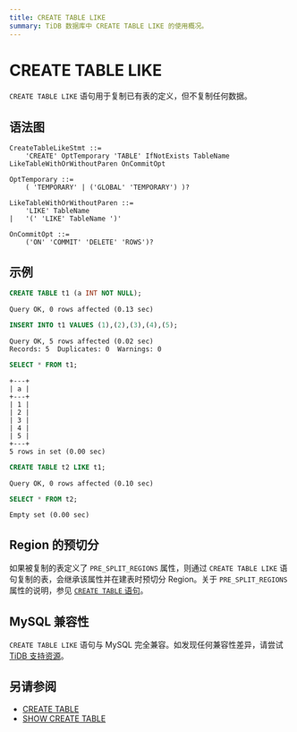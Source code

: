 ```yaml
---
title: CREATE TABLE LIKE
summary: TiDB 数据库中 CREATE TABLE LIKE 的使用概况。
---
```


# CREATE TABLE LIKE

`CREATE TABLE LIKE` 语句用于复制已有表的定义，但不复制任何数据。

## 语法图

```ebnf+diagram
CreateTableLikeStmt ::=
    'CREATE' OptTemporary 'TABLE' IfNotExists TableName LikeTableWithOrWithoutParen OnCommitOpt

OptTemporary ::=
    ( 'TEMPORARY' | ('GLOBAL' 'TEMPORARY') )?

LikeTableWithOrWithoutParen ::=
    'LIKE' TableName
|   '(' 'LIKE' TableName ')'

OnCommitOpt ::=
    ('ON' 'COMMIT' 'DELETE' 'ROWS')?
```

## 示例


```sql
CREATE TABLE t1 (a INT NOT NULL);
```

```
Query OK, 0 rows affected (0.13 sec)
```


```sql
INSERT INTO t1 VALUES (1),(2),(3),(4),(5);
```

```
Query OK, 5 rows affected (0.02 sec)
Records: 5  Duplicates: 0  Warnings: 0
```


```sql
SELECT * FROM t1;
```

```
+---+
| a |
+---+
| 1 |
| 2 |
| 3 |
| 4 |
| 5 |
+---+
5 rows in set (0.00 sec)
```


```sql
CREATE TABLE t2 LIKE t1;
```

```
Query OK, 0 rows affected (0.10 sec)
```


```sql
SELECT * FROM t2;
```

```
Empty set (0.00 sec)
```

## Region 的预切分

如果被复制的表定义了 `PRE_SPLIT_REGIONS` 属性，则通过 `CREATE TABLE LIKE` 语句复制的表，会继承该属性并在建表时预切分 Region。关于 `PRE_SPLIT_REGIONS` 属性的说明，参见 [`CREATE TABLE` 语句](/sql-statements/sql-statement-create-table.md)。

## MySQL 兼容性

`CREATE TABLE LIKE` 语句与 MySQL 完全兼容。如发现任何兼容性差异，请尝试 [TiDB 支持资源](/support.md)。

## 另请参阅

* [CREATE TABLE](/sql-statements/sql-statement-create-table.md)
* [SHOW CREATE TABLE](/sql-statements/sql-statement-show-create-table.md)
